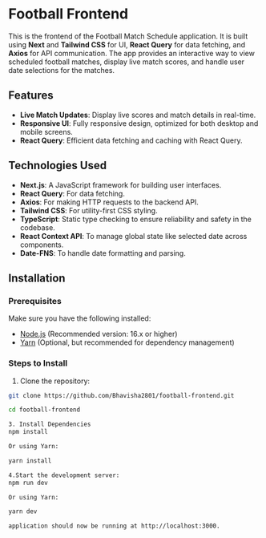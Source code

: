 # Football Frontend

This is the frontend of the Football Match Schedule application. It is built using **Next** and **Tailwind CSS** for UI, **React Query** for data fetching, and **Axios** for API communication. The app provides an interactive way to view scheduled football matches, display live match scores, and handle user date selections for the matches.

## Features

- **Live Match Updates**: Display live scores and match details in real-time.
- **Responsive UI**: Fully responsive design, optimized for both desktop and mobile screens.
- **React Query**: Efficient data fetching and caching with React Query.

## Technologies Used

- **Next.js**: A JavaScript framework for building user interfaces.
- **React Query**: For data fetching.
- **Axios**: For making HTTP requests to the backend API.
- **Tailwind CSS**: For utility-first CSS styling.
- **TypeScript**: Static type checking to ensure reliability and safety in the codebase.
- **React Context API**: To manage global state like selected date across components.
- **Date-FNS**: To handle date formatting and parsing.

## Installation

### Prerequisites

Make sure you have the following installed:

- [Node.js](https://nodejs.org/) (Recommended version: 16.x or higher)
- [Yarn](https://yarnpkg.com/) (Optional, but recommended for dependency management)

### Steps to Install

1. Clone the repository:

```bash
git clone https://github.com/Bhavisha2801/football-frontend.git

cd football-frontend

3. Install Dependencies
npm install

Or using Yarn:

yarn install

4.Start the development server:
npm run dev

Or using Yarn:

yarn dev

application should now be running at http://localhost:3000.

